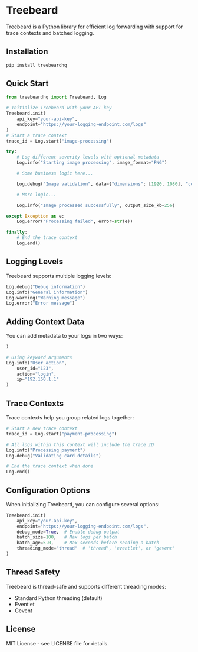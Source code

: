 # Treebeard

Treebeard is a Python library for efficient log forwarding with support for trace contexts and batched logging.

## Installation

```bash
pip install treebeardhq
```

## Quick Start

```python
from treebeardhq import Treebeard, Log

# Initialize Treebeard with your API key
Treebeard.init(
    api_key="your-api-key",
    endpoint="https://your-logging-endpoint.com/logs"
)
# Start a trace context
trace_id = Log.start("image-processing")

try:
    # Log different severity levels with optional metadata
    Log.info("Starting image processing", image_format="PNG")

    # Some business logic here...

    Log.debug("Image validation", data={"dimensions": [1920, 1080], "color_space": "RGB"})

    # More logic...

    Log.info("Image processed successfully", output_size_kb=256)

except Exception as e:
    Log.error("Processing failed", error=str(e))

finally:
    # End the trace context
    Log.end()
```

## Logging Levels

Treebeard supports multiple logging levels:

```python
Log.debug("Debug information")
Log.info("General information")
Log.warning("Warning message")
Log.error("Error message")
```

## Adding Context Data

You can add metadata to your logs in two ways:

```python
)

# Using keyword arguments
Log.info("User action",
    user_id="123",
    action="login",
    ip="192.168.1.1"
)
```

## Trace Contexts

Trace contexts help you group related logs together:

```python
# Start a new trace context
trace_id = Log.start("payment-processing")

# All logs within this context will include the trace ID
Log.info("Processing payment")
Log.debug("Validating card details")

# End the trace context when done
Log.end()
```

## Configuration Options

When initializing Treebeard, you can configure several options:

```python
Treebeard.init(
    api_key="your-api-key",
    endpoint="https://your-logging-endpoint.com/logs",
    debug_mode=True,  # Enable debug output
    batch_size=100,   # Max logs per batch
    batch_age=5.0,    # Max seconds before sending a batch
    threading_mode="thread"  # 'thread', 'eventlet', or 'gevent'
)
```

## Thread Safety

Treebeard is thread-safe and supports different threading modes:

- Standard Python threading (default)
- Eventlet
- Gevent

## License

MIT License - see LICENSE file for details.
